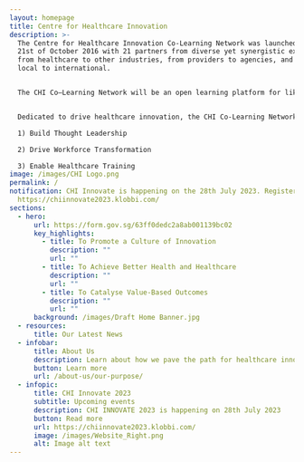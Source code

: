 ```yaml
---
layout: homepage
title: Centre for Healthcare Innovation
description: >-
  The Centre for Healthcare Innovation Co-Learning Network was launched on the
  21st of October 2016 with 21 partners from diverse yet synergistic expertise,
  from healthcare to other industries, from providers to agencies, and from
  local to international.


  The CHI Co–Learning Network will be an open learning platform for like-minded practitioners and enablers to co-learn and co-create innovative solutions to meet current and future healthcare challenges, while delivering value to patients and populations. 


  Dedicated to drive healthcare innovation, the CHI Co-Learning Network has three strategic thrusts

  1) Build Thought Leadership 

  2) Drive Workforce Transformation 

  3) Enable Healthcare Training
image: /images/CHI Logo.png
permalink: /
notification: CHI Innovate is happening on the 28th July 2023. Register now!
  https://chiinnovate2023.klobbi.com/
sections:
  - hero:
      url: https://form.gov.sg/63ff0dedc2a8ab001139bc02
      key_highlights:
        - title: To Promote a Culture of Innovation
          description: ""
          url: ""
        - title: To Achieve Better Health and Healthcare
          description: ""
          url: ""
        - title: To Catalyse Value-Based Outcomes
          description: ""
          url: ""
      background: /images/Draft Home Banner.jpg
  - resources:
      title: Our Latest News
  - infobar:
      title: About Us
      description: Learn about how we pave the path for healthcare innovation in Singapore
      button: Learn more
      url: /about-us/our-purpose/
  - infopic:
      title: CHI Innovate 2023
      subtitle: Upcoming events
      description: CHI INNOVATE 2023 is happening on 28th July 2023
      button: Read more
      url: https://chiinnovate2023.klobbi.com/
      image: /images/Website_Right.png
      alt: Image alt text
---
```


